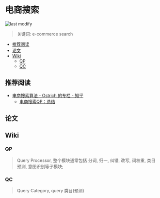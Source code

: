 电商搜索
===
<!--START_SECTION:badge-->

![last modify](https://img.shields.io/static/v1?label=last%20modify&message=2025-07-08%2016%3A53%3A13&color=yellowgreen&style=flat-square)

<!--END_SECTION:badge-->
<!--info
top: false
hidden: false
-->

> 关键词: e-commerce search

<!-- TOC -->
- [推荐阅读](#推荐阅读)
- [论文](#论文)
- [Wiki](#wiki)
    - [QP](#qp)
    - [QC](#qc)
<!-- TOC -->


## 推荐阅读
- [电商搜索算法 - Ostrich 的专栏 - 知乎](https://www.zhihu.com/column/c_1345405459457736704)
    - [电商搜索QP：总结](https://zhuanlan.zhihu.com/p/553378225)



## 论文


## Wiki

### QP
> Query Processor, 整个模块通常包括 分词, 归一, 纠错, 改写, 词权重, 类目预测, 意图识别等子模块;


### QC
> Query Category, query 类目(预测)